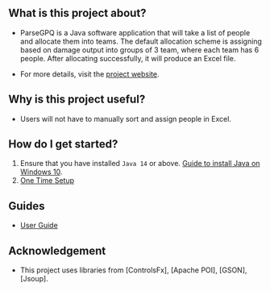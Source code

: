 ## What is this project about? 
* ParseGPQ is a Java software application that will take a list of people and allocate them into teams. 
The default allocation scheme is assigning based on damage output into groups of 3 team, where each team has 6 people.
After allocating successfully, it will produce an Excel file. 
  
* For more details, visit the [project website](https://tanweijie123.github.io/ParseGPQ/).
  
## Why is this project useful? 
* Users will not have to manually sort and assign people in Excel.

## How do I get started? 
1. Ensure that you have installed `Java 14` or above. [Guide to install Java on Windows 10](https://devwithus.com/install-java-windows-10/).
2. [One Time Setup](https://tanweijie123.github.io/ParseGPQ/FirstTimeSetup.html)

## Guides
* [User Guide](https://tanweijie123.github.io/ParseGPQ/UserGuide.html)

## Acknowledgement
* This project uses libraries from [ControlsFx], [Apache POI], [GSON], [Jsoup].
